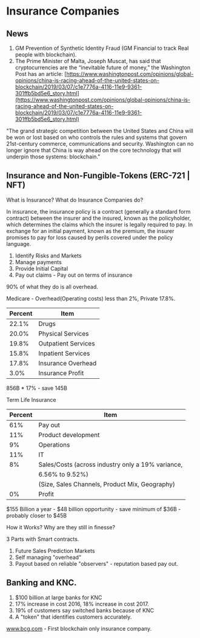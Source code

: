 














Insurance Companies
===================

## News

1. GM Prevention of Synthetic Identity Fraud (GM Financial to track Real people with blockchain). 
2. The Prime Minister of Malta, Joseph Muscat, has said that cryptocurrencies are the “inevitable future of money,”
the Washington Post has an article:
[https://www.washingtonpost.com/opinions/global-opinions/china-is-racing-ahead-of-the-united-states-on-blockchain/2019/03/07/c1e7776a-4116-11e9-9361-301ffb5bd5e6_story.html](https://www.washingtonpost.com/opinions/global-opinions/china-is-racing-ahead-of-the-united-states-on-blockchain/2019/03/07/c1e7776a-4116-11e9-9361-301ffb5bd5e6_story.html)

"The grand strategic competition between the United States and China will be won
or lost based on who controls the rules and systems that govern 21st-century
commerce, communications and security. Washington can no longer ignore that
China is way ahead on the core technology that will underpin those systems:
blockchain."



## Insurance and Non-Fungible-Tokens (ERC-721 | NFT)

What is Insurance? What do Insurance Companies do?

In insurance, the insurance policy is a contract (generally a standard form contract) between the insurer and the
insured, known as the policyholder, which determines the claims which the insurer is legally required to pay. In
exchange for an initial payment, known as the premium, the insurer promises to pay for loss caused by perils covered
under the policy language.

1. Identify Risks and Markets
2. Manage payments
2. Provide Initial Capital 
4. Pay out claims - Pay out on terms of insurance

90% of what they do is all overhead.

Medicare - Overhead(Operating costs) less than 2%, Private 17.8%.


| Percent  |  Item |
|----------|----------------------------------------------------|
|   22.1%  |    Drugs											|
|   20.0%  |     Physical Services								|
|   19.8%  |     Outpatient Services							|
|   15.8%  |     Inpatient Services								|
|   17.8%  |     Insurance Overhead								|
|    3.0%  |     Insurance Profit								|

856B * 17% - save 145B										



Term Life Insurance



| Percent |  Item |
|---------|----------------------------------------------------------|
|   61%   |      Pay out                                             |
|   11%   |      Product development                                 |
|    9%   |      Operations                                          |
|   11%   |      IT                                                  |
|    8%   |      Sales/Costs (across industry only a 19% variance,   |
|         |        6.56% to 9.52%)                                   |
|         |       (Size, Sales Channels, Product Mix, Geography)     |
|    0%   |       Profit                                             |



$155 Billion a year - $48 billion opportunity - save minimum of $36B - probably closer to $45B
    



How it Works?  Why are they still in finesse?

3 Parts with Smart contracts.


1. Future Sales Prediction Markets
2. Self managing "overhead"
3. Payout based on reliable "observers" - reputation based pay out.


## Banking and KNC.

1. $100 billion at large banks for KNC
2. 17% increase in cost 2016, 18% increase in cost 2017.
3. 19% of customers say switched banks because of KNC
4. A "token" that identifies customers accurately.




www.bcg.com - First blockchain only insurance company.


